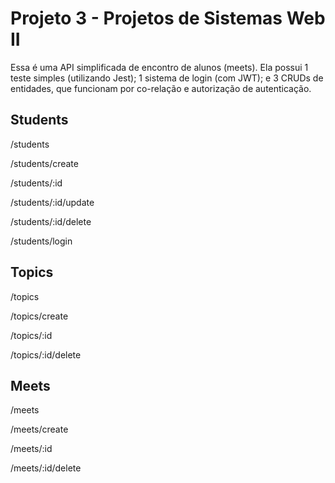 # Projeto 3 - Projetos de Sistemas Web II

Essa é uma API simplificada de encontro de alunos (meets). Ela possui 1 teste simples (utilizando Jest); 1 sistema de login (com JWT); e 3 CRUDs de entidades, que funcionam por co-relação e autorização de autenticação.

## Students

/students

/students/create

/students/:id

/students/:id/update

/students/:id/delete

/students/login

## Topics

/topics

/topics/create

/topics/:id

/topics/:id/delete

## Meets

/meets

/meets/create

/meets/:id

/meets/:id/delete
